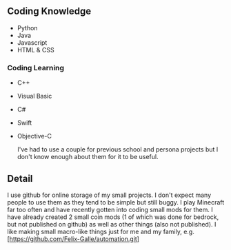 ## Coding Knowledge

- Python
- Java
- Javascript
- HTML & CSS

### Coding Learning

- C++
- Visual Basic
- C#
- Swift
- Objective-C

  I've had to use a couple for previous school and persona projects but I don't know enough about them for it to be useful.

## Detail

I use github for online storage of my small projects. I don't expect many people to use them as they tend to be simple but still buggy.
I play Minecraft far too often and have recently gotten into coding small mods for them. I have already created 2 small coin mods (1 of which was done for bedrock, but not published on github) as well as other things (also not published).
I like making small macro-like things just for me and my family, e.g. [https://github.com/Felix-Galle/automation.git]
